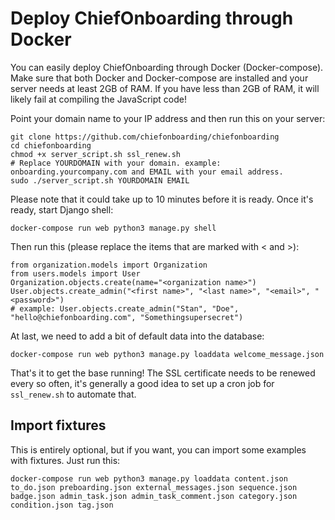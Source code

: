 # Deploy ChiefOnboarding through Docker

You can easily deploy ChiefOnboarding through Docker (Docker-compose). Make sure that both Docker and Docker-compose are installed and your server needs at least 2GB of RAM. If you have less than 2GB of RAM, it will likely fail at compiling the JavaScript code!

Point your domain name to your IP address and then run this on your server:

```
git clone https://github.com/chiefonboarding/chiefonboarding
cd chiefonboarding
chmod +x server_script.sh ssl_renew.sh
# Replace YOURDOMAIN with your domain. example: onboarding.yourcompany.com and EMAIL with your email address. 
sudo ./server_script.sh YOURDOMAIN EMAIL
```

Please note that it could take up to 10 minutes before it is ready. Once it's ready, start Django shell:

```
docker-compose run web python3 manage.py shell
```

Then run this (please replace the items that are marked with < and >):

```
from organization.models import Organization
from users.models import User
Organization.objects.create(name="<organization name>")
User.objects.create_admin("<first name>", "<last name>", "<email>", "<password>")
# example: User.objects.create_admin("Stan", "Doe", "hello@chiefonboarding.com", "Somethingsupersecret")
```

At last, we need to add a bit of default data into the database:
```
docker-compose run web python3 manage.py loaddata welcome_message.json
```
That's it to get the base running! The SSL certificate needs to be renewed every so often, it's generally a good idea to set up a cron job for `ssl_renew.sh` to automate that.

## Import fixtures
This is entirely optional, but if you want, you can import some examples with fixtures. Just run this:

```
docker-compose run web python3 manage.py loaddata content.json to_do.json preboarding.json external_messages.json sequence.json badge.json admin_task.json admin_task_comment.json category.json condition.json tag.json
```